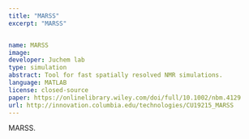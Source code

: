 ```yaml
---
title: "MARSS"
excerpt: "MARSS"


name: MARSS
image:
developer: Juchem lab
type: simulation
abstract: Tool for fast spatially resolved NMR simulations.
language: MATLAB
license: closed-source
paper: https://onlinelibrary.wiley.com/doi/full/10.1002/nbm.4129
url: http://innovation.columbia.edu/technologies/CU19215_MARSS
---
```


MARSS.
